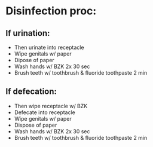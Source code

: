 # Disinfection proc:

## If urination:
* Then urinate into receptacle
* Wipe genitals w/ paper
* Dipose of paper
* Wash hands w/ BZK 2x 30 sec
* Brush teeth w/ toothbrush & fluoride toothpaste 2 min
## If defecation:
* Then wipe receptacle w/ BZK
* Defecate into receptacle
* Wipe genitals w/ paper
* Dispose of paper
* Wash hands w/ BZK 2x 30 sec
* Brush teeth w/ toothbrush & fluoride toothpaste 2 min

